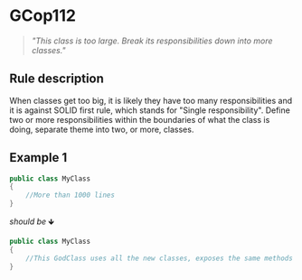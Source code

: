 ﻿# GCop112

> *"This class is too large. Break its responsibilities down into more classes."*


## Rule description
When classes get too big, it is likely they have too many responsibilities and it is against SOLID first rule, which stands for "Single responsibility". 
Define two or more responsibilities within the boundaries of what the class is doing, separate theme into two, or more, classes.

## Example 1
```csharp
public class MyClass
{
    //More than 1000 lines
}
```
*should be* 🡻

```csharp
public class MyClass
{
    //This GodClass uses all the new classes, exposes the same methods to the rest of the system, but does not implement any functionality in itself.
}
```

